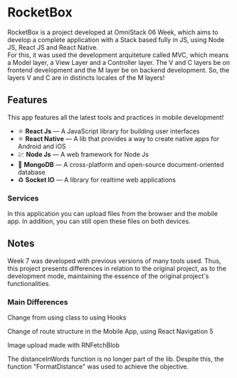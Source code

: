 # RocketBox

RocketBox is a project developed at OmniStack 06 Week, which aims to develop a complete application with a Stack based fully in JS, using Node JS, React JS and React Native.
<br/>
For this, it was used the development arquiteture called MVC, which means a Model layer, a View Layer and a Controller layer. The V and C layers be on frontend development and the M layer be on backend development. So, the layers V and C are in distincts locales of the M layers!

## Features

This app features all the latest tools and practices in mobile development!

- ⚛️ **React Js** — A JavaScript library for building user interfaces
- ⚛️ **React Native** — A lib that provides a way to create native apps for Android and iOS
- 💹 **Node Js** — A web framework for Node Js
- 📄 **MongoDB** — A cross-platform and open-source document-oriented database
- ♻️ **Socket IO** — A library for realtime web applications 


### Services

In this application you can upload files from the browser and the mobile app. In addition, you can still open these files on both devices.

## Notes

Week 7 was developed with previous versions of many tools used. Thus, this project presents differences in relation to the original project, as to the development mode, maintaining the essence of the original project's functionalities. 

### Main Differences

Change from using class to using Hooks <br />

Change of route structure in the Mobile App, using React Navigation 5<br />

Image upload made with RNFetchBlob<br />

The distanceInWords function is no longer part of the lib. Despite this, the function "FormatDistance" was used to achieve the objective.




